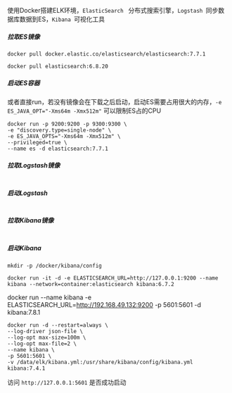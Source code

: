 

使用Docker搭建ELK环境，`ElasticSearch ` 分布式搜索引擎，`Logstash `同步数据库数据到ES，`Kibana `可视化工具



##### 拉取ES镜像

```shell
docker pull docker.elastic.co/elasticsearch/elasticsearch:7.7.1

docker pull elasticsearch:6.8.20
```



##### 启动ES容器

或者直接run，若没有镜像会在下载之后启动，启动ES需要占用很大的内存，`-e ES_JAVA_OPT="-Xms64m -Xmx512m"` 可以限制ES占的CPU

```shell
docker run -p 9200:9200 -p 9300:9300 \
-e "discovery.type=single-node" \
-e ES_JAVA_OPTS="-Xms64m -Xmx512m" \
--privileged=true \
--name es -d elasticsearch:7.7.1
```





##### 拉取Logstash镜像

```shell

```





##### 启动Logstash

```shell

```





##### 拉取Kibana镜像

```shell

```



##### 启动Kibana

```shell
mkdir -p /docker/kibana/config
```



```shell
docker run -it -d -e ELASTICSEARCH_URL=http://127.0.0.1:9200 --name kibana --network=container:elasticsearch kibana:6.7.2

```

docker run --name kibana -e ELASTICSEARCH_URL=http://192.168.49.132:9200 -p 5601:5601 -d kibana:7.8.1



```shell
docker run -d --restart=always \
--log-driver json-file \
--log-opt max-size=100m \
--log-opt max-file=2 \
--name kibana \
-p 5601:5601 \
-v /data/elk/kibana.yml:/usr/share/kibana/config/kibana.yml kibana:7.4.1

```

访问 `http://127.0.0.1:5601` 是否成功启动





